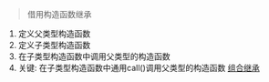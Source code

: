 > 借用构造函数继承
1. 定义父类型构造函数
2. 定义子类型构造函数
3. 在子类型构造函数中调用父类型的构造函数
4. 关键: 在子类型构造函数中通用call()调用父类型的构造函数
[组合继承](../img/组合继承.png)